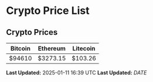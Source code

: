 # Crypto Price List

## Crypto Prices
| Bitcoin | Ethereum | Litecoin |
| ------- | -------- | -------- |
| $94610 | $3273.15 | $103.26 |
**Last Updated:** 2025-01-11 16:39 UTC
**Last Updated:** $DATE$
